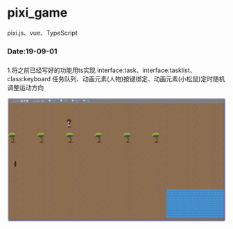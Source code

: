 # pixi_game
pixi.js、vue、TypeScript




### Date:19-09-01      
###      

1.将之前已经写好的功能用ts实现
interface:task、interface:tasklist、class:keyboard
任务队列、动画元素(人物)按键绑定、动画元素(小松鼠)定时随机调整运动方向

![avatar](/public/quickphoto/190901.jpeg)
